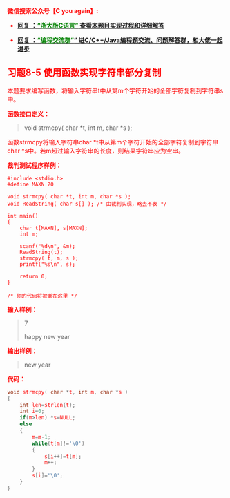 
<font color='red'> **微信搜索公众号【C you again】:**

- [**回复 ：<font color='green'>“浙大版C语言”</font> 查看本题目实现过程和详细解答** ](  http://gzh.cyouagain.cn/) 
 
- [ **回复 ：<font color='green'>“编程交流群”</font>” 进C/C++/Java编程题交流、问题解答群，和大佬一起进步**  ](  http://cyouagain.cn/    ) 



## 习题8-5 使用函数实现字符串部分复制

本题要求编写函数，将输入字符串t中从第m个字符开始的全部字符复制到字符串s中。

**函数接口定义：**

> void strmcpy( char *t, int m, char *s );

函数strmcpy将输入字符串char *t中从第m个字符开始的全部字符复制到字符串char *s中。若m超过输入字符串的长度，则结果字符串应为空串。

**裁判测试程序样例：**

    #include <stdio.h>
    #define MAXN 20
    
    void strmcpy( char *t, int m, char *s );
    void ReadString( char s[] ); /* 由裁判实现，略去不表 */
    
    int main()
    {
        char t[MAXN], s[MAXN];
        int m;
    
        scanf("%d\n", &m);
        ReadString(t);
        strmcpy( t, m, s );
        printf("%s\n", s);
    
        return 0;
    }
    
    /* 你的代码将被嵌在这里 */

**输入样例：**

> 7 
>
> happy new year

**输出样例：**

> new year

**代码：**

```c
void strmcpy( char *t, int m, char *s )
{
    int len=strlen(t);
    int i=0;
    if(m>len) *s=NULL;
    else
    {
        m=m-1;
        while(t[m]!='\0')
        {
            s[i++]=t[m];
            m++;
        }
        s[i]='\0';
    }
}
```



